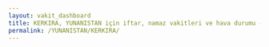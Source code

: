 ```yaml
---
layout: vakit_dashboard
title: KERKIRA, YUNANISTAN için iftar, namaz vakitleri ve hava durumu - ilçe/eyalet seç
permalink: /YUNANISTAN/KERKIRA/
---
```


<script type="text/javascript">
  var GLOBAL_COUNTRY = 'YUNANISTAN';
  var GLOBAL_CITY = 'KERKIRA';
  var GLOBAL_STATE = '';
  var lat = 72;
  var lon = 21;
</script>
